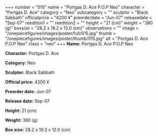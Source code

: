 +++
number = "015"
name = "Portgas D. Ace P.O.P Neo"
character = "Portgas D. Ace"
category = "Neo"
subcategory = ""
sculptor = "Black Sabbath"
officialprice = "4200 ¥"
preorderdate = "Jun-07"
releasedate = "Sep-07"
reedition1 = ""
reedition2 = ""
height = "21 (cm)"
weight = "380 (g)"
boxsize = "28.2 x 19.2 x 12.0 (cm)"
observations = ""
image = "/onepiecefigures/images/poster/full/015.jpg"
thumb = "/onepiecefigures/images/poster/thumb/015.jpg"
alt = "Portgas D. Ace P.O.P Neo"
class = "neo"
+++
**Name:** Portgas D. Ace P.O.P Neo

**Character:** Portgas D. Ace

**Category:** Neo 

**Sculptor:** Black Sabbath

**Official price:** 4200 ¥

**Preorder date:** Jun-07

**Release date:** Sep-07

**Height:** 21 (cm)

**Weight:** 380 (g)

**Box size:** 28.2 x 19.2 x 12.0 (cm)
